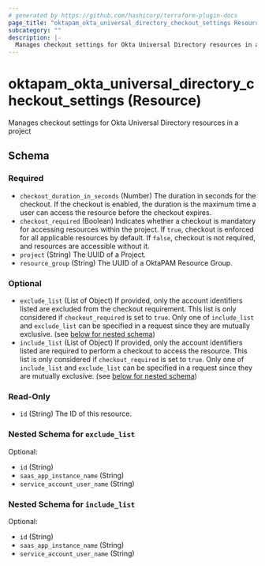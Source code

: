 ```yaml
---
# generated by https://github.com/hashicorp/terraform-plugin-docs
page_title: "oktapam_okta_universal_directory_checkout_settings Resource - terraform-provider-oktapam"
subcategory: ""
description: |-
  Manages checkout settings for Okta Universal Directory resources in a project
---
```


# oktapam_okta_universal_directory_checkout_settings (Resource)

Manages checkout settings for Okta Universal Directory resources in a project



<!-- schema generated by tfplugindocs -->
## Schema

### Required

- `checkout_duration_in_seconds` (Number) The duration in seconds for the checkout. If the checkout is enabled, the duration is the maximum time a user can access the resource before the checkout expires.
- `checkout_required` (Boolean) Indicates whether a checkout is mandatory for accessing resources within the project. If `true`, checkout is enforced for all applicable resources by default. If `false`, checkout is not required, and resources are accessible without it.
- `project` (String) The UUID of a Project.
- `resource_group` (String) The UUID of a OktaPAM Resource Group.

### Optional

- `exclude_list` (List of Object) If provided, only the account identifiers listed are excluded from the checkout requirement. This list is only considered if `checkout_required` is set to `true`. Only one of `include_list` and `exclude_list` can be specified in a request since they are mutually exclusive. (see [below for nested schema](#nestedatt--exclude_list))
- `include_list` (List of Object) If provided, only the account identifiers listed are required to perform a checkout to access the resource. This list is only considered if `checkout_required` is set to `true`. Only one of `include_list` and `exclude_list` can be specified in a request since they are mutually exclusive. (see [below for nested schema](#nestedatt--include_list))

### Read-Only

- `id` (String) The ID of this resource.

<a id="nestedatt--exclude_list"></a>
### Nested Schema for `exclude_list`

Optional:

- `id` (String)
- `saas_app_instance_name` (String)
- `service_account_user_name` (String)


<a id="nestedatt--include_list"></a>
### Nested Schema for `include_list`

Optional:

- `id` (String)
- `saas_app_instance_name` (String)
- `service_account_user_name` (String)
